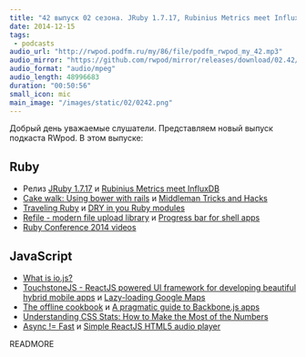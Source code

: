 ```yaml
---
title: "42 выпуск 02 сезона. JRuby 1.7.17, Rubinius Metrics meet InfluxDB, Traveling Ruby, TouchstoneJS, The offline cookbook и прочее"
date: 2014-12-15
tags:
 - podcasts
audio_url: "http://rwpod.podfm.ru/my/86/file/podfm_rwpod_my_42.mp3"
audio_mirror: "https://github.com/rwpod/mirror/releases/download/02.42/0242.mp3"
audio_format: "audio/mpeg"
audio_length: 48996683
duration: "00:50:56"
small_icon: mic
main_image: "/images/static/02/0242.png"
---
```


Добрый день уважаемые слушатели. Представляем новый выпуск подкаста RWpod. В этом выпуске:

## Ruby

 - Релиз [JRuby 1.7.17](http://jruby.org/2014/12/09/jruby-1-7-17.html) и [Rubinius Metrics meet InfluxDB](http://rubini.us/2014/12/10/rubinius-metrics-meets-influxdb/)
 - [Cake walk: Using bower with rails](http://crypt.codemancers.com/posts/2014-12-10-bower-with-rails/) и [Middleman Tricks and Hacks](http://willschenk.com/middleman-tricks-and-hacks/)
 - [Traveling Ruby](http://phusion.github.io/traveling-ruby/) и [DRY in you Ruby modules](https://medium.com/@KamilLelonek/ruby-module-tricks-and-gravatar-url-generator-56235cb73403)
 - [Refile - modern file upload library](https://github.com/elabs/refile) и [Progress bar for shell apps](http://shiroyasha.github.io/progressbar-for-shell-apps.html)
 - [Ruby Conference 2014 videos](http://confreaks.com/events/RubyConf2014)

## JavaScript

 - [What is io.js?](http://blog.izs.me/post/104685388058/io-js)
 - [TouchstoneJS - ReactJS powered UI framework for developing beautiful hybrid mobile apps](http://touchstonejs.io/) и [Lazy-loading Google Maps](http://osvaldas.info/lazy-loading-google-maps)
 - [The offline cookbook](http://jakearchibald.com/2014/offline-cookbook/) и [A pragmatic guide to Backbone.js apps](http://pragmatic-backbone.com/)
 - [Understanding CSS Stats: How to Make the Most of the Numbers](http://webdesign.tutsplus.com/tutorials/understanding-css-stats-how-to-make-the-most-of-the-numbers--cms-22756)
 - [Async != Fast](http://dev.hubspot.com/blog/async-fast) и [Simple ReactJS HTML5 audio player](https://chadpaulson.github.io/react-cassette-player/)


READMORE

